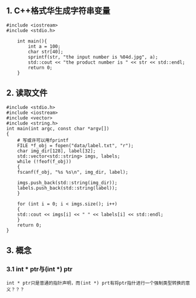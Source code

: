 ## 1. C++格式华生成字符串变量
	#include <iostream>
	#include <stdio.h>

		int main(){
		    int a = 100;
		    char str[40];
		    sprintf(str, "the input number is %04d.jpg", a);
		    std::cout << "the product number is " << str << std::endl;
		    return 0;
		}

## 2. 读取文件
	#include <stdio.h>
	#include <iostream>
	#include <vector>
	#include <string.h>
	int main(int argc, const char *argv[])
	{
	    # 写或许可以用fprintf
	    FILE *f_obj = fopen("data/label.txt", "r");
	    char img_dir[128], label[32];
	    std::vector<std::string> imgs, labels;
	    while (!feof(f_obj))
	    {
		fscanf(f_obj, "%s %s\n", img_dir, label);

		imgs.push_back(std::string(img_dir));
		labels.push_back(std::string(label));
	    }

	    for (int i = 0; i < imgs.size(); i++)
	    {
		std::cout << imgs[i] << " " << labels[i] << std::endl;
	    }
	    return 0;
	}

## 3. 概念
### 3.1 int * ptr与(int *) ptr
    int * ptr只是普通的指针声明，而(int *) prt有将ptr指什进行一个强制类型转换的意义？？？
